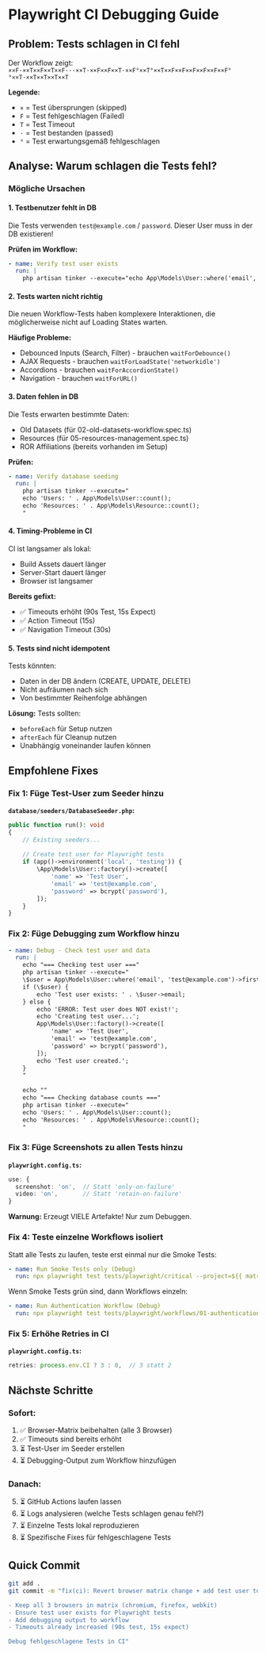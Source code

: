 # Playwright CI Debugging Guide

## Problem: Tests schlagen in CI fehl

Der Workflow zeigt: `××F·××T××F××T××F···××T·××F××F××T·××F°××T°××T××F××F××F××F××F××F°°××T·××T××T××T××T`

**Legende:**
- `×` = Test übersprungen (skipped)
- `F` = Test fehlgeschlagen (Failed)
- `T` = Test Timeout
- `·` = Test bestanden (passed)
- `°` = Test erwartungsgemäß fehlgeschlagen

## Analyse: Warum schlagen die Tests fehl?

### Mögliche Ursachen

#### 1. Testbenutzer fehlt in DB
Die Tests verwenden `test@example.com` / `password`. Dieser User muss in der DB existieren!

**Prüfen im Workflow:**
```yaml
- name: Verify test user exists
  run: |
    php artisan tinker --execute="echo App\Models\User::where('email', 'test@example.com')->exists() ? 'User exists' : 'User MISSING';"
```

#### 2. Tests warten nicht richtig
Die neuen Workflow-Tests haben komplexere Interaktionen, die möglicherweise nicht auf Loading States warten.

**Häufige Probleme:**
- Debounced Inputs (Search, Filter) - brauchen `waitForDebounce()`
- AJAX Requests - brauchen `waitForLoadState('networkidle')`
- Accordions - brauchen `waitForAccordionState()`
- Navigation - brauchen `waitForURL()`

#### 3. Daten fehlen in DB
Die Tests erwarten bestimmte Daten:
- Old Datasets (für 02-old-datasets-workflow.spec.ts)
- Resources (für 05-resources-management.spec.ts)
- ROR Affiliations (bereits vorhanden im Setup)

**Prüfen:**
```yaml
- name: Verify database seeding
  run: |
    php artisan tinker --execute="
    echo 'Users: ' . App\Models\User::count();
    echo 'Resources: ' . App\Models\Resource::count();
    "
```

#### 4. Timing-Probleme in CI
CI ist langsamer als lokal:
- Build Assets dauert länger
- Server-Start dauert länger
- Browser ist langsamer

**Bereits gefixt:**
- ✅ Timeouts erhöht (90s Test, 15s Expect)
- ✅ Action Timeout (15s)
- ✅ Navigation Timeout (30s)

#### 5. Tests sind nicht idempotent
Tests könnten:
- Daten in der DB ändern (CREATE, UPDATE, DELETE)
- Nicht aufräumen nach sich
- Von bestimmter Reihenfolge abhängen

**Lösung:** Tests sollten:
- `beforeEach` für Setup nutzen
- `afterEach` für Cleanup nutzen
- Unabhängig voneinander laufen können

## Empfohlene Fixes

### Fix 1: Füge Test-User zum Seeder hinzu

**`database/seeders/DatabaseSeeder.php`:**
```php
public function run(): void
{
    // Existing seeders...
    
    // Create test user for Playwright tests
    if (app()->environment('local', 'testing')) {
        \App\Models\User::factory()->create([
            'name' => 'Test User',
            'email' => 'test@example.com',
            'password' => bcrypt('password'),
        ]);
    }
}
```

### Fix 2: Füge Debugging zum Workflow hinzu

```yaml
- name: Debug - Check test user and data
  run: |
    echo "=== Checking test user ==="
    php artisan tinker --execute="
    \$user = App\Models\User::where('email', 'test@example.com')->first();
    if (\$user) {
        echo 'Test user exists: ' . \$user->email;
    } else {
        echo 'ERROR: Test user does NOT exist!';
        echo 'Creating test user...';
        App\Models\User::factory()->create([
            'name' => 'Test User',
            'email' => 'test@example.com',
            'password' => bcrypt('password'),
        ]);
        echo 'Test user created.';
    }
    "
    
    echo ""
    echo "=== Checking database counts ==="
    php artisan tinker --execute="
    echo 'Users: ' . App\Models\User::count();
    echo 'Resources: ' . App\Models\Resource::count();
    "
```

### Fix 3: Füge Screenshots zu allen Tests hinzu

**`playwright.config.ts`:**
```typescript
use: {
  screenshot: 'on',  // Statt 'only-on-failure'
  video: 'on',       // Statt 'retain-on-failure'
}
```

**Warnung:** Erzeugt VIELE Artefakte! Nur zum Debuggen.

### Fix 4: Teste einzelne Workflows isoliert

Statt alle Tests zu laufen, teste erst einmal nur die Smoke Tests:

```yaml
- name: Run Smoke Tests only (Debug)
  run: npx playwright test tests/playwright/critical --project=${{ matrix.browser }}
```

Wenn Smoke Tests grün sind, dann Workflows einzeln:

```yaml
- name: Run Authentication Workflow (Debug)
  run: npx playwright test tests/playwright/workflows/01-authentication.spec.ts --project=${{ matrix.browser }}
```

### Fix 5: Erhöhe Retries in CI

**`playwright.config.ts`:**
```typescript
retries: process.env.CI ? 3 : 0,  // 3 statt 2
```

## Nächste Schritte

### Sofort:
1. ✅ Browser-Matrix beibehalten (alle 3 Browser)
2. ✅ Timeouts sind bereits erhöht
3. ⏳ Test-User im Seeder erstellen
4. ⏳ Debugging-Output zum Workflow hinzufügen

### Danach:
5. ⏳ GitHub Actions laufen lassen
6. ⏳ Logs analysieren (welche Tests schlagen genau fehl?)
7. ⏳ Einzelne Tests lokal reproduzieren
8. ⏳ Spezifische Fixes für fehlgeschlagene Tests

## Quick Commit

```bash
git add .
git commit -m "fix(ci): Revert browser matrix change + add test user to seeder

- Keep all 3 browsers in matrix (chromium, firefox, webkit)
- Ensure test user exists for Playwright tests
- Add debugging output to workflow
- Timeouts already increased (90s test, 15s expect)

Debug fehlgeschlagene Tests in CI"
```
